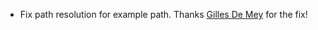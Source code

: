 - Fix path resolution for example path. Thanks [Gilles De Mey](https://github.com/gillesdemey) for the fix!